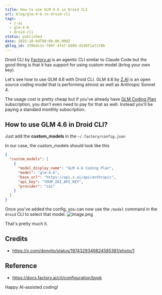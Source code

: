 ```yaml
---
title: How to use GLM 4.6 in Droid CLI
url: blog/glm-4-6-in-droid-cli
tags:
  - z-ai
  - glm-4-6
  - droid-cli
status: published
date: 2025-10-04T00:00:00.000Z
qblog_id: 3f0bdc3c-f09f-4fe7-b989-d1d0f1af1f0b
---
```


Droid CLI by [Factory.ai](https://factory.ai/) is an agentic CLI similar to Claude Code but the good thing is that it has support for using custom model (bring your own key).

Let's see how to use GLM 4.6 with Droid CLI. GLM 4.6 by [Z.AI](https://z.ai) is an open source coding model that is performing almost as well as Anthropic Sonnet 4.

The usage cost is pretty cheap but if you've already have [GLM Coding Plan](https://go.nesin.io/glm) subscription, you don't even need to pay for that as well. Instead you'll be paying a standard monthly subscription.

## How to use GLM 4.6 in Droid CLI?

Just add the **custom_models** in the `~/.factory/config.json`

In our case, the custom_models should look like this

```json
{
  "custom_models": [
    {
      "model_display_name": "GLM 4.6 Coding Plan",
      "model": "glm-4.6",
      "base_url": "https://api.z.ai/api/anthropic",
      "api_key": "YOUR_ZAI_API_KEY",
      "provider": "zai"
    }
  ]
}
```

Once you've added the config, you can now use the `/model` command in the `droid` CLI to select that model.
![image.png](https://images.nesin.io/f_auto,q_auto/qblog/AIEngineerGuide/2025-10/iwwcq6wcx17e9ww9ejii)

That's pretty much it.

## Credits
- https://x.com/donvito/status/1974329346824585381/photo/1

## Reference
- https://docs.factory.ai/cli/configuration/byok

Happy AI-assisted coding!